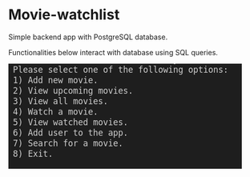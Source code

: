 # Movie-watchlist
Simple backend app with PostgreSQL database.


Functionalities below interact with database using SQL queries.


![Image](movie-watchlist-menu.png)
